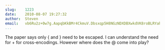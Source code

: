 ```yaml
---
slug:    1223
date:    2010-08-07 19:27:32
author:  Steven
email:   vb6Ru2z+0w7g.AapqbKkBMr4CkmuV.Dbsxqp5H8NGzNDXDBXwkdVK8roBLRYahjH0AMg==
...
```


The paper says only { and } need to be escaped.
I can understand the need for + for cross-encodings.
However where does the @ come into play?
